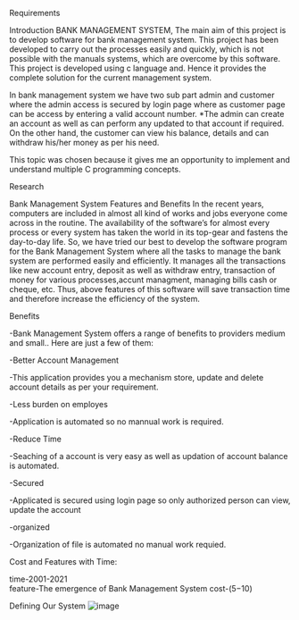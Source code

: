 Requirements

Introduction
BANK MANAGEMENT SYSTEM, The main aim of this project is to develop software for bank management system.  This project has been developed to carry out the processes easily and quickly, which is not possible with the manuals systems, which are overcome by this software. This project is developed using c language and. Hence it provides the complete solution for the current management system.

In bank management system we have two sub part admin and customer where the admin access is secured by login page where as customer page can be access by entering a valid account number. *The admin can create an account as well as can perform any updated to that account if required. On the other hand, the customer can view his balance, details and can withdraw his/her money as per his need.

This topic was chosen because it gives me an opportunity to implement and understand multiple C programming concepts.


Research

Bank Management System Features and Benefits
In the recent years, computers are included in almost all kind of works and jobs everyone come across in the routine. The availability of the software’s for almost every process or every system has taken the world in its top-gear and fastens the day-to-day life. So, we have tried our best to develop the software program for the Bank Management System where all the tasks to manage the bank system are performed easily and efficiently. It manages all the transactions like new account entry, deposit as well as withdraw entry, transaction of money for various processes,accunt managment, managing bills cash or cheque, etc. Thus, above features of this software will save transaction time and therefore increase the efficiency of the system.

Benefits

-Bank Management System offers a range of benefits to providers medium and small.. Here are just a few of them:

-Better Account Management

-This application provides you a mechanism store, update and delete account details as per your requirement.

-Less burden on employes

-Application is automated so no mannual work is required.

-Reduce Time

-Seaching of a account is very easy as well as updation of account balance is automated.

-Secured

-Applicated is secured using login page so only authorized person can view, update the account

-organized

-Organization of file is automated no manual work requied.

Cost and Features with Time:

time-2001-2021    
feature-The emergence of Bank Management System
cost-($5-$10)


Defining Our System
![image](https://user-images.githubusercontent.com/86471638/125631407-3b5d51e5-bf81-48c8-9848-ce12b0468d09.png)

